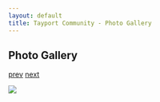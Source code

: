 ```yaml
---
layout: default
title: Tayport Community - Photo Gallery
---
```

## Photo Gallery

[prev](http://tayport.org.uk/photo/297) [next](http://tayport.org.uk/photo/299)

![ ](http://tayport.org.uk/media/298.jpg " ")

